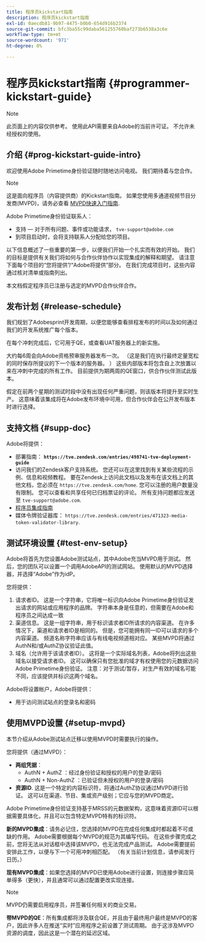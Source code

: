```yaml
---
title: 程序员kickstart指南
description: 程序员kickstart指南
exl-id: 0aecdb81-9b97-4475-b0b0-654d916b2374
source-git-commit: bfc3ba55c99daba561255760baf273b6538a3c6e
workflow-type: tm+mt
source-wordcount: '971'
ht-degree: 0%

---
```


# 程序员kickstart指南 {#programmer-kickstart-guide}

>[!NOTE]
>
>此页面上的内容仅供参考。 使用此API需要来自Adobe的当前许可证。 不允许未经授权的使用。

## 介绍 {#prog-kickstart-guide-intro}

欢迎使用Adobe Primetime身份验证随时随地访问电视。 我们期待着与您合作。

>[!NOTE]
>
>这是面向程序员（内容提供商）的Kickstart指南。 如果您使用多通道视频节目分发商(MVPD)，请务必查看 [MVPD快速入门指南](/help/authentication/mvpd-kickstart-guide.md).


Adobe Primetime身份验证联系人：

* 支持 — 对于所有问题、事件或功能请求， `tve-support@adobe.com`
* 到项目启动时，会将支持联系人分配给您的项目。

以下信息概述了一些重要的第一步，以便我们开始一个扎实而有效的开始。 我们的目标是提供有关我们将如何与合作伙伴协作以实现集成的解释和期望。 请注意下面每个项目的“您将提供”/“Adobe将提供”部分。 在我们完成项目时，这些内容通过核对清单或指南列出。

本文档假定程序员已注册与选定的MVPD合作伙伴合作。

## 发布计划 {#release-schedule}

我们规划了Adobesprint开发周期，以便您能够查看排程发布的时间以及如何通过我们的开发系统推广每个版本。

在每个冲刺完成后，它可用于QE，或查看UAT服务器上的新实施。

大约每6周会向Adobe资格预审服务器发布一次。 （这是我们在执行最终定量宽松的同时保存所提议的下一个版本的服务器。 ） 这些内部版本将包含自上次放置以来在冲刺中完成的所有工作。 目前提供为期两周的QE窗口，供合作伙伴测试此版本。

假定在前两个星期的测试时段中没有出现任何严重问题，则该版本将提升至实时生产。 这意味着该集成将在Adobe发布环境中可用，但合作伙伴会在公开发布版本时进行选择。

<!--For the latest release schedule information, see the Release Calendar.-->

## 支持文档 {#supp-doc}

Adobe将提供：

* 部署指南： **`https://tve.zendesk.com/entries/498741-tve-deployment-guide`**
* 访问我们的Zendesk客户支持系统。 您还可以在这里找到有关某些流程的示例、信息和视频教程。 要在Zendesk上访问此文档以及发布在该文档上的其他文档，您必须在 `https://tve.zendesk.com/home`. 您可以注册的用户数量没有限制。  您可以查看和共享任何已归档票证的评论。 所有支持问题都应发送至 `tve-support@adobe.com`.
* [程序员集成指南](/help/authentication/programmer-integration-guide-overview.md)
* 媒体令牌验证器库： `https://tve.zendesk.com/entries/471323-media-token-validator-library`.

## 测试环境设置 {#test-env-setup}

Adobe将首先为您设置Adobe测试站点，其中Adobe充当MVPD用于测试。 然后，您的团队可以设置一个调用AdobeAPI的测试网站。 使用默认的MVPD选择器，并选择“Adobe”作为idP。

您将提供：

1. 请求者ID。 这是一个字符串，它将唯一标识向Adobe Primetime身份验证发出请求的网站或应用程序的品牌。 字符串本身是任意的，但需要在Adobe和程序员之间达成一致
1. 渠道信息。 这是一组字符串，用于标识请求者ID所请求的内容渠道。 在许多情况下，渠道和请求者ID是相同的。 但是，您可能拥有同一ID可以请求的多个内容渠道。 频道名称字符串应该与有线电视频道相对应。 某些MVPD将通过AuthN和/或AuthZ协议验证此值。
1. 域名（允许用于该请求者ID）。 这将是一个实际域名列表，Adobe将列出这些域名以接受请求者ID。 这可以确保只有您批准的域才有权使用您的元数据访问Adobe Primetime身份验证。 注意：对于测试/暂存，对生产有效的域名可能不同，应该提供并标识这两个域名。

Adobe将设置帐户，Adobe将提供：

* 用于访问测试站点的登录名和密码

## 使用MVPD设置 {#setup-mvpd}

本节介绍从Adobe测试站点迁移以使用MVPD时需要执行的操作。

您将提供（通过MVPD）：

* **两组凭据**：
   * AuthN + AuthZ ：经过身份验证和授权的用户的登录/密码
   * AuthN + Non-AuthZ ：已验证但未授权的用户的登录/密码
* **资源ID**. 这是一个特定的内容标识符，将通过AuthZ协议通过MVPD进行验证。 这可以在渠道、节目、集或资产级别；它应与您的MVPD商定。

Adobe Primetime身份验证支持基于MRSS的元数据架构，这意味着资源ID可以根据需要具体化，并且可以包含特定MVPD特有的标识符。

**新的MVPD集成**：请务必记住，您选择的MVPD在完成任何集成时都起着不可或缺的作用。 Adobe需要根据每个MVPD的规范为其编写代码。 在这些步骤完成之前，您将无法从对话框中选择该MVPD，也无法完成产品测试。 Adobe需要提前安排此工作，以便与下一个可用冲刺相匹配。 （有关当前计划信息，请参阅发行日历。）

**现有MVPD集成**：如果您选择的MVPD已使用Adobe进行设置，则连接步骤应简单得多（更快），并且通常可以通过配置更改实现连接。

>[!NOTE]
>
>MVPD仍需要启用程序员，并签署任何相关的商业交易。

**带MVPD的QE**：所有集成都将涉及联合QE，并且由于最终用户最终是MVPD的客户，因此许多人在推送“实时”应用程序之前设置了测试周期。 由于这涉及MVPD资源的调度，因此这是一个潜在的延迟区域。

<!--
>[RELATEDINFORMATION]
>[MVPD Kickstart Guide](help\authentication\mvpd-kickstart-guide.md)
-->
